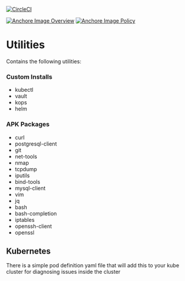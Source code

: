 [![CircleCI](https://circleci.com/gh/sudermanjr/utilities/tree/master.svg?style=svg)](https://circleci.com/gh/sudermanjr/utilities/tree/master)

[![Anchore Image Overview](https://anchore.io/service/badges/image/adab6997e6158bfcac439243c9f3014ce85a18ee634c14d80265337174ab574e)](https://anchore.io/image/dockerhub/sudermanjr%2Futilities%3Alatest)
[![Anchore Image Policy](https://anchore.io/service/badges/policy/adab6997e6158bfcac439243c9f3014ce85a18ee634c14d80265337174ab574e?registry=dockerhub&repository=sudermanjr/utilities&tag=latest)](https://anchore.io)

# Utilities

Contains the following utilities:

### Custom Installs
* kubectl
* vault
* kops
* helm

### APK Packages
* curl
* postgresql-client
* git
* net-tools
* nmap
* tcpdump
* iputils
* bind-tools
* mysql-client
* vim
* jq
* bash
* bash-completion
* iptables
* openssh-client
* openssl

## Kubernetes

There is a simple pod definition yaml file that will add this to your kube cluster for diagnosing issues inside the cluster
